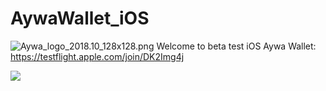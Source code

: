 
# AywaWallet_iOS
![Aywa_logo_2018.10_128x128.png](https://bitbucket.org/repo/5qG9MaR/images/1464550061-Aywa_logo_2018.10_128x128.png)
Welcome to beta test iOS Aywa Wallet: https://testflight.apple.com/join/DK2Img4j

![](http://getaywa.org/wp-content/uploads/2018/10/Simulator-Screen-Shot-iPhone-7-2018-10-16-at-20.35.30.png)
